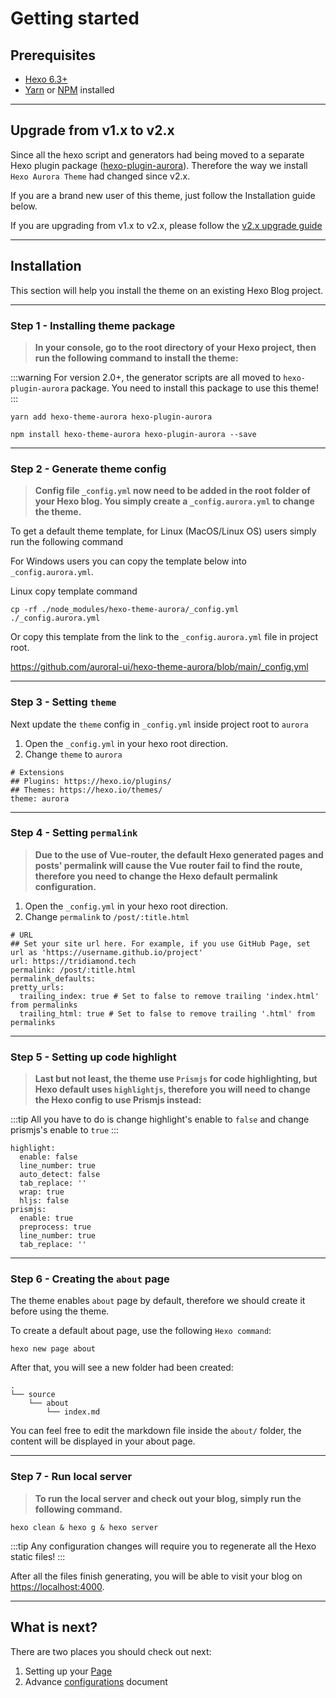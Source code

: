 # Getting started

## Prerequisites

- [Hexo 6.3+](https://hexo.io/)
- [Yarn](https://classic.yarnpkg.com/en/) or [NPM](https://docs.npmjs.com/getting-started) installed

---

## Upgrade from v1.x to v2.x

Since all the hexo script and generators had being moved to a separate Hexo plugin package ([hexo-plugin-aurora](https://github.com/auroral-ui/hexo-plugin-aurora)). Therefore the way we install `Hexo Aurora Theme` had changed since v2.x.

If you are a brand new user of this theme, just follow the Installation guide below.

If you are upgrading from v1.x to v2.x, please follow the [v2.x upgrade guide](/guide/upgrade.html#v1-x-to-v2-x-upgrade)

---

## Installation

This section will help you install the theme on an existing Hexo Blog project.

---

### Step 1 - Installing theme package

> **In your console, go to the root directory of your Hexo project, then run the following command to install the theme:**

:::warning
For version 2.0+, the generator scripts are all moved to `hexo-plugin-aurora` package. You need to install this package to use this theme!
:::

<CodeGroup>
  <CodeGroupItem title="YARN">

```shell:no-line-numbers
yarn add hexo-theme-aurora hexo-plugin-aurora
```

  </CodeGroupItem>

  <CodeGroupItem title="NPM">

```shell:no-line-numbers
npm install hexo-theme-aurora hexo-plugin-aurora --save
```

  </CodeGroupItem>
</CodeGroup>

---

### Step 2 - Generate theme config

> **Config file `_config.yml` now need to be added in the root folder of your Hexo blog. You simply create a `_config.aurora.yml` to change the theme.**

To get a default theme template, for Linux (MacOS/Linux OS) users simply run the following command

For Windows users you can copy the template below into `_config.aurora.yml`.

Linux copy template command

```shell:no-line-numbers
cp -rf ./node_modules/hexo-theme-aurora/_config.yml ./_config.aurora.yml
```

Or copy this template from the link to the `_config.aurora.yml` file in project root.

https://github.com/auroral-ui/hexo-theme-aurora/blob/main/_config.yml

---

### Step 3 - Setting `theme`

Next update the `theme` config in `_config.yml` inside project root to `aurora`

1. Open the `_config.yml` in your hexo root direction.
2. Change `theme` to `aurora`

```yml:no-line-numbers{4}
# Extensions
## Plugins: https://hexo.io/plugins/
## Themes: https://hexo.io/themes/
theme: aurora
```

---

### Step 4 - Setting `permalink`

> **Due to the use of Vue-router, the default Hexo generated pages and posts' permalink will cause the Vue router fail to find the route, therefore you need to change the Hexo default permalink configuration.**

1. Open the `_config.yml` in your hexo root direction.
2. Change `permalink` to `/post/:title.html`

```yaml:no-line-numbers{4}
# URL
## Set your site url here. For example, if you use GitHub Page, set url as 'https://username.github.io/project'
url: https://tridiamond.tech
permalink: /post/:title.html
permalink_defaults:
pretty_urls:
  trailing_index: true # Set to false to remove trailing 'index.html' from permalinks
  trailing_html: true # Set to false to remove trailing '.html' from permalinks
```

---

### Step 5 - Setting up code highlight

> **Last but not least, the theme use `Prismjs` for code highlighting, but Hexo default uses `highlightjs`, therefore you will need to change the Hexo config to use Prismjs instead:**

:::tip
All you have to do is change highlight's enable to `false` and change prismjs's enable to `true`
:::

```yaml:no-line-numbers{2,9}
highlight:
  enable: false
  line_number: true
  auto_detect: false
  tab_replace: ''
  wrap: true
  hljs: false
prismjs:
  enable: true
  preprocess: true
  line_number: true
  tab_replace: ''
```

---

### Step 6 - Creating the `about` page

The theme enables `about` page by default, therefore we should create it before using the theme.

To create a default about page, use the following `Hexo command`:

```shell:no-line-numbers
hexo new page about
```

After that, you will see a new folder had been created:

```shell:no-line-numbers
.
└── source
    └── about
        └── index.md
```

You can feel free to edit the markdown file inside the `about/` folder, the content will be displayed in your about page.

---

### Step 7 - Run local server

> **To run the local server and check out your blog, simply run the following command.**

```shell:no-line-numbers
hexo clean & hexo g & hexo server
```

:::tip
Any configuration changes will require you to regenerate all the Hexo static files!
:::

After all the files finish generating, you will be able to visit your blog on [https://localhost:4000](https://localhost:4000).

---

## What is next?

There are two places you should check out next:

1. Setting up your [Page](/guide/page.html)
2. Advance [configurations](/guide/configuration.html) document
